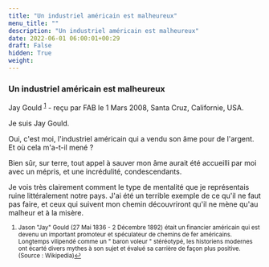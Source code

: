 ```yaml
---
title: "Un industriel américain est malheureux"
menu_title: ""
description: "Un industriel américain est malheureux"
date: 2022-06-01 06:00:01+00:29
draft: False
hidden: True
weight:
---
```

### Un industriel américain est malheureux

Jay Gould <sup id="a1">[1](#f1)</sup> - reçu par FAB le 1 Mars 2008, Santa Cruz, Californie, USA.

Je suis Jay Gould.

Oui, c'est moi, l'industriel américain qui a vendu son âme pour de l'argent. Et où cela m'a-t-il mené ?

Bien sûr, sur terre, tout appel à sauver mon âme aurait été accueilli par moi avec un mépris, et une incrédulité, condescendants.

Je vois très clairement comment le type de mentalité que je représentais ruine littéralement notre pays. J'ai été un terrible exemple de ce qu'il ne faut pas faire, et ceux qui suivent mon chemin découvriront qu'il ne mène qu'au malheur et à la misère.
<small>

1. <large id="f1"> Jason "Jay" Gould (27 Mai 1836 - 2 Décembre 1892) était un financier américain qui est devenu un important promoteur et spéculateur de chemins de fer américains. Longtemps vilipendé comme un " baron voleur " stéréotypé, les historiens modernes ont écarté divers mythes à son sujet et évalué sa carrière de façon plus positive. (Source : Wikipedia)[↩](#a1)
